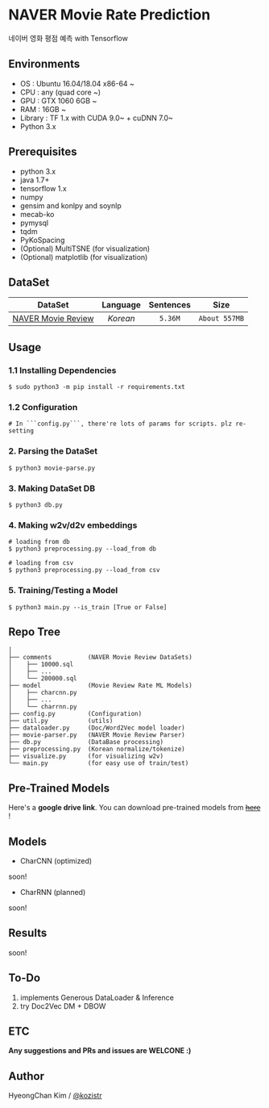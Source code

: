 # NAVER Movie Rate Prediction
네이버 영화 평점 예측 with Tensorflow

## Environments
* OS  : Ubuntu 16.04/18.04 x86-64 ~
* CPU : any (quad core ~)
* GPU : GTX 1060 6GB ~
* RAM : 16GB ~
* Library : TF 1.x with CUDA 9.0~ + cuDNN 7.0~
* Python 3.x

## Prerequisites
* python 3.x
* java 1.7+
* tensorflow 1.x
* numpy
* gensim and konlpy and soynlp
* mecab-ko
* pymysql
* tqdm
* PyKoSpacing
* (Optional) MultiTSNE (for visualization)
* (Optional) matplotlib (for visualization)

## DataSet

| DataSet  |  Language  | Sentences | Size |
|:---:|:---:|:---:|:---:|
| [NAVER Movie Review](http://movie.naver.com) | *Korean* | ```5.36M``` | ```About 557MB``` | 

## Usage
### 1.1 Installing Dependencies
    $ sudo python3 -m pip install -r requirements.txt
### 1.2 Configuration
    # In ```config.py```, there're lots of params for scripts. plz re-setting
### 2. Parsing the DataSet
    $ python3 movie-parse.py
### 3. Making DataSet DB
    $ python3 db.py
### 4. Making w2v/d2v embeddings
    # loading from db
    $ python3 preprocessing.py --load_from db

    # loading from csv
    $ python3 preprocessing.py --load_from csv

### 5. Training/Testing a Model
    $ python3 main.py --is_train [True or False]


## Repo Tree
```
│
├── comments          (NAVER Movie Review DataSets)
│    ├── 10000.sql
│    ├── ...
│    └── 200000.sql   
├── model             (Movie Review Rate ML Models)
│    ├── charcnn.py
│    ├── ...
│    └── charrnn.py
├── config.py         (Configuration)
├── util.py           (utils)
├── dataloader.py     (Doc/Word2Vec model loader)
├── movie-parser.py   (NAVER Movie Review Parser)
├── db.py             (DataBase processing)
├── preprocessing.py  (Korean normalize/tokenize)
├── visualize.py      (for visualizing w2v)
└── main.py           (for easy use of train/test)
```

## Pre-Trained Models

Here's a **google drive link**. You can download pre-trained models from [~~here~~]() !

## Models

* CharCNN (optimized)

soon!

* CharRNN (planned)

soon!

## Results

soon!

## To-Do
1. implements Generous DataLoader & Inference
2. try Doc2Vec DM + DBOW

## ETC

**Any suggestions and PRs and issues are WELCONE :)**

## Author
HyeongChan Kim / [@kozistr](http://kozistr.tech)
